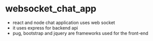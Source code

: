 # websocket_chat_app

- react and node chat application uses web socket
- it uses express for backend api
- pug, bootstrap and jquery are frameworks used for the front-end

